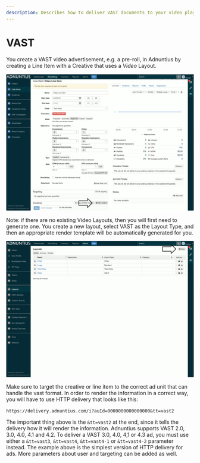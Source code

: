 ```yaml
---
description: Describes how to deliver VAST documents to your video player
---
```


# VAST

You create a VAST video advertisement, e.g. a pre-roll, in Adnuntius by creating a Line Item with a Creative that uses a _Video_ Layout.

![](../../.gitbook/assets/video_creative.gif)

Note: if there are no existing Video Layouts, then you will first need to generate one. You create a new layout, select VAST as the Layout Type, and then an appropriate render template will be automatically generated for you.

![](../../.gitbook/assets/create_layout.gif)

Make sure to target the creative or line item to the correct ad unit that can handle the vast format. In order to render the information in a correct way, you will have to use HTTP delivery that looks like this:

```http
https://delivery.adnuntius.com/i?auId=0000000000000000&tt=vast2
```

The important thing above is the `&tt=vast2` at the end, since it tells the delivery how it will render the information. Adnuntius supports VAST 2.0, 3.0, 4.0, 4.1 and 4.2. To deliver a VAST 3.0, 4.0, 4,1 or 4.3 ad, you must use either a `&tt=vast3`, `&tt=vast4`, `&tt=vast4-1` or `&tt=vast4-2` parameter instead. The example above is the simplest version of HTTP delivery for ads. More parameters about user and targeting can be added as well.


